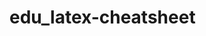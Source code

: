# edu_latex-cheatsheet

<object data="blob:null/b242a21f-9917-4205-a801-a707a88e956a" type="application/pdf" width="700px" height="700px">
    <embed src="blob:null/b242a21f-9917-4205-a801-a707a88e956a">
        <p>This browser does not support PDFs. Please download the PDF to view it: <a href="blob:null/b242a21f-9917-4205-a801-a707a88e956a">Download PDF</a>.</p>
    </embed>
</object>
